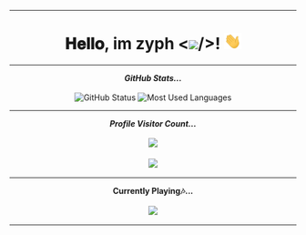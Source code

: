 <hr>
<h1 align="center">𝐇𝐞𝐥𝐥𝐨, im zyph <<img src="https://github.com/TheDudeThatCode/TheDudeThatCode/blob/master/Assets/Earth.gif" width="24px">/>! <img src="https://raw.githubusercontent.com/ABSphreak/ABSphreak/master/gifs/Hi.gif" width="30px">
<br>
</h1>

<hr>
<p align="center">
<i><b>GitHub Stats...</b></i><br><br>
<img src="https://github-readme-stats.vercel.app/api?username=zyphcore&count_private=true&show_icons=true&theme=radical" alt="GitHub Status"/>
<img src = "https://github-readme-stats.vercel.app/api/top-langs/?username=zyphcore&show_icons=true&layout=compact&theme=radical" alt="Most Used Languages">
</p>
<hr>

<p align="center"> 
  <i><b>Profile Visitor Count...</b></i><br><br>
  <img src="https://raw.githubusercontent.com/saadeghi/saadeghi/master/dino.gif" /><br><br>
  <img src="https://profile-counter.glitch.me/zyphcore/count.svg" />
</p>

<hr>

<p align="center"> 
  <b>Currently Playing🎶...</b><br><br>
  <img src="almost" href="https://open.spotify.com/user/lchrwg7md5s48uzqfyrfkzwap"/>
</p>
<hr>
<!-- can't stop myself from editing🤷... -->
